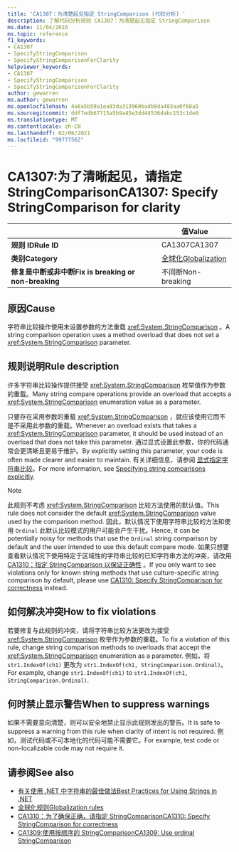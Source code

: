 ```yaml
---
title: 'CA1307：为清楚起见指定 StringComparison (代码分析) '
description: 了解代码分析规则 CA1307：为清楚起见指定 StringComparison
ms.date: 11/04/2016
ms.topic: reference
f1_keywords:
- CA1307
- SpecifyStringComparison
- SpecifyStringComparisonForClarity
helpviewer_keywords:
- CA1307
- SpecifyStringComparison
- SpecifyStringComparisonForClarity
author: gewarren
ms.author: gewarren
ms.openlocfilehash: 4a8a5b59a1ea93da313960badb8da483aa0f68a5
ms.sourcegitcommit: ddf7edb67715a5b9a45e3dd44536dabc153c1de0
ms.translationtype: MT
ms.contentlocale: zh-CN
ms.lasthandoff: 02/06/2021
ms.locfileid: "99777562"
---
```

# <a name="ca1307-specify-stringcomparison-for-clarity"></a><span data-ttu-id="cbc50-103">CA1307:为了清晰起见，请指定 StringComparison</span><span class="sxs-lookup"><span data-stu-id="cbc50-103">CA1307: Specify StringComparison for clarity</span></span>

| | <span data-ttu-id="cbc50-104">值</span><span class="sxs-lookup"><span data-stu-id="cbc50-104">Value</span></span> |
|-|-|
| <span data-ttu-id="cbc50-105">**规则 ID**</span><span class="sxs-lookup"><span data-stu-id="cbc50-105">**Rule ID**</span></span> |<span data-ttu-id="cbc50-106">CA1307</span><span class="sxs-lookup"><span data-stu-id="cbc50-106">CA1307</span></span>|
| <span data-ttu-id="cbc50-107">**类别**</span><span class="sxs-lookup"><span data-stu-id="cbc50-107">**Category**</span></span> |[<span data-ttu-id="cbc50-108">全球化</span><span class="sxs-lookup"><span data-stu-id="cbc50-108">Globalization</span></span>](globalization-warnings.md)|
| <span data-ttu-id="cbc50-109">**修复是中断或非中断**</span><span class="sxs-lookup"><span data-stu-id="cbc50-109">**Fix is breaking or non-breaking**</span></span> |<span data-ttu-id="cbc50-110">不间断</span><span class="sxs-lookup"><span data-stu-id="cbc50-110">Non-breaking</span></span>|

## <a name="cause"></a><span data-ttu-id="cbc50-111">原因</span><span class="sxs-lookup"><span data-stu-id="cbc50-111">Cause</span></span>

<span data-ttu-id="cbc50-112">字符串比较操作使用未设置参数的方法重载 <xref:System.StringComparison> 。</span><span class="sxs-lookup"><span data-stu-id="cbc50-112">A string comparison operation uses a method overload that does not set a <xref:System.StringComparison> parameter.</span></span>

## <a name="rule-description"></a><span data-ttu-id="cbc50-113">规则说明</span><span class="sxs-lookup"><span data-stu-id="cbc50-113">Rule description</span></span>

<span data-ttu-id="cbc50-114">许多字符串比较操作提供接受 <xref:System.StringComparison> 枚举值作为参数的重载。</span><span class="sxs-lookup"><span data-stu-id="cbc50-114">Many string compare operations provide an overload that accepts a <xref:System.StringComparison> enumeration value as a parameter.</span></span>

<span data-ttu-id="cbc50-115">只要存在采用参数的重载 <xref:System.StringComparison> ，就应该使用它而不是不采用此参数的重载。</span><span class="sxs-lookup"><span data-stu-id="cbc50-115">Whenever an overload exists that takes a <xref:System.StringComparison> parameter, it should be used instead of an overload that does not take this parameter.</span></span> <span data-ttu-id="cbc50-116">通过显式设置此参数，你的代码通常会更清晰且更易于维护。</span><span class="sxs-lookup"><span data-stu-id="cbc50-116">By explicitly setting this parameter, your code is often made clearer and easier to maintain.</span></span> <span data-ttu-id="cbc50-117">有关详细信息，请参阅 [显式指定字符串比较](../../../standard/base-types/best-practices-strings.md#specifying-string-comparisons-explicitly)。</span><span class="sxs-lookup"><span data-stu-id="cbc50-117">For more information, see [Specifying string comparisons explicitly](../../../standard/base-types/best-practices-strings.md#specifying-string-comparisons-explicitly).</span></span>

> [!NOTE]
> <span data-ttu-id="cbc50-118">此规则不考虑 <xref:System.StringComparison> 比较方法使用的默认值。</span><span class="sxs-lookup"><span data-stu-id="cbc50-118">This rule does not consider the default <xref:System.StringComparison> value used by the comparison method.</span></span> <span data-ttu-id="cbc50-119">因此，默认情况下使用字符串比较的方法和使用 `Ordinal` 此默认比较模式的用户可能会产生干扰。</span><span class="sxs-lookup"><span data-stu-id="cbc50-119">Hence, it can be potentially noisy for methods that use the `Ordinal` string comparison by default and the user intended to use this default compare mode.</span></span>
> <span data-ttu-id="cbc50-120">如果只想要查看默认情况下使用特定于区域性的字符串比较的已知字符串方法的冲突，请改用 [CA1310：指定 StringComparison 以保证正确性](ca1310.md) 。</span><span class="sxs-lookup"><span data-stu-id="cbc50-120">If you only want to see violations only for known string methods that use culture-specific string comparison by default, please use [CA1310: Specify StringComparison for correctness](ca1310.md) instead.</span></span>

## <a name="how-to-fix-violations"></a><span data-ttu-id="cbc50-121">如何解决冲突</span><span class="sxs-lookup"><span data-stu-id="cbc50-121">How to fix violations</span></span>

<span data-ttu-id="cbc50-122">若要修复与此规则的冲突，请将字符串比较方法更改为接受 <xref:System.StringComparison> 枚举作为参数的重载。</span><span class="sxs-lookup"><span data-stu-id="cbc50-122">To fix a violation of this rule, change string comparison methods to overloads that accept the <xref:System.StringComparison> enumeration as a parameter.</span></span> <span data-ttu-id="cbc50-123">例如，将 `str1.IndexOf(ch1)` 更改为 `str1.IndexOf(ch1, StringComparison.Ordinal)`。</span><span class="sxs-lookup"><span data-stu-id="cbc50-123">For example, change `str1.IndexOf(ch1)` to `str1.IndexOf(ch1, StringComparison.Ordinal)`.</span></span>

## <a name="when-to-suppress-warnings"></a><span data-ttu-id="cbc50-124">何时禁止显示警告</span><span class="sxs-lookup"><span data-stu-id="cbc50-124">When to suppress warnings</span></span>

<span data-ttu-id="cbc50-125">如果不需要意向清楚，则可以安全地禁止显示此规则发出的警告。</span><span class="sxs-lookup"><span data-stu-id="cbc50-125">It is safe to suppress a warning from this rule when clarity of intent is not required.</span></span> <span data-ttu-id="cbc50-126">例如，测试代码或不可本地化的代码可能不需要它。</span><span class="sxs-lookup"><span data-stu-id="cbc50-126">For example, test code or non-localizable code may not require it.</span></span>

## <a name="see-also"></a><span data-ttu-id="cbc50-127">请参阅</span><span class="sxs-lookup"><span data-stu-id="cbc50-127">See also</span></span>

- [<span data-ttu-id="cbc50-128">有关使用 .NET 中字符串的最佳做法</span><span class="sxs-lookup"><span data-stu-id="cbc50-128">Best Practices for Using Strings in .NET</span></span>](../../../standard/base-types/best-practices-strings.md)
- [<span data-ttu-id="cbc50-129">全球化规则</span><span class="sxs-lookup"><span data-stu-id="cbc50-129">Globalization rules</span></span>](globalization-warnings.md)
- [<span data-ttu-id="cbc50-130">CA1310：为了确保正确，请指定 StringComparison</span><span class="sxs-lookup"><span data-stu-id="cbc50-130">CA1310: Specify StringComparison for correctness</span></span>](ca1310.md)
- [<span data-ttu-id="cbc50-131">CA1309:使用按顺序的 StringComparison</span><span class="sxs-lookup"><span data-stu-id="cbc50-131">CA1309: Use ordinal StringComparison</span></span>](ca1309.md)
